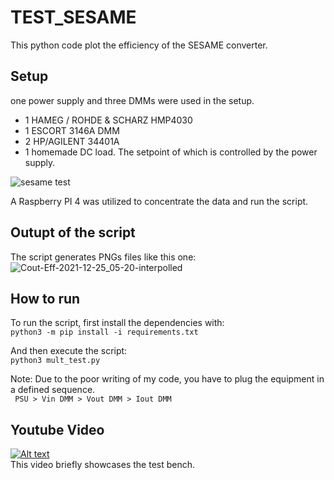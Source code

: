 # TEST_SESAME
This python code plot the efficiency of the SESAME converter.

## Setup
one power supply and three DMMs were used in the setup.

 - 1 HAMEG / ROHDE & SCHARZ HMP4030
 - 1 ESCORT 3146A DMM
 - 2 HP/AGILENT 34401A
 - 1 homemade DC load. The setpoint of which is controlled by the power supply.
 
![sesame test](https://user-images.githubusercontent.com/1360703/191019980-da6eb1cb-6837-425a-bdff-fdbdba81e3f3.png)

A Raspberry PI 4 was utilized to concentrate the data and run the script.

## Outupt of the script
The script generates PNGs files like this one: \
![Cout-Eff-2021-12-25_05-20-interpolled](https://user-images.githubusercontent.com/1360703/191021179-31c387e9-8165-4717-8735-22893d57a047.png)

## How to run
To run the script, first install the dependencies with: \
```python3 -m pip install -i requirements.txt```

And then execute the script: \
```python3 mult_test.py```

Note: Due to the poor writing of my code, you have to plug the equipment in a defined sequence. \
``` PSU > Vin DMM > Vout DMM > Iout DMM```

## Youtube Video 
[![Alt text](https://img.youtube.com/vi/wNqoPtnReCA/0.jpg)](https://www.youtube.com/watch?v=wNqoPtnReCA) \
This video briefly showcases the test bench.
